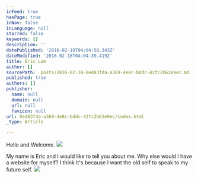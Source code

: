 ```yaml
---
inFeed: true
hasPage: true
inNav: false
inLanguage: null
starred: false
keywords: []
description: ''
datePublished: '2016-02-18T04:04:58.343Z'
dateModified: '2016-02-18T04:04:39.419Z'
title: Eric Lam
author: []
sourcePath: _posts/2016-02-18-0e483fda-a369-4e8c-bddc-42fc2b62e9ec.md
published: true
authors: []
publisher:
  name: null
  domain: null
  url: null
  favicon: null
url: 0e483fda-a369-4e8c-bddc-42fc2b62e9ec/index.html
_type: Article

---
```

Hello and Welcome. ![](https://the-grid-user-content.s3-us-west-2.amazonaws.com/99053207-6947-453d-accd-9ab18e9c51ea.jpg)

My name is Eric and I would like to tell you about me. Why else would I have a website for myself? I think it's because I want the old self to speak to my future self. ![](https://the-grid-user-content.s3-us-west-2.amazonaws.com/98eeffd0-25bb-49d4-8bfd-2bdf0c394f5c.jpg)